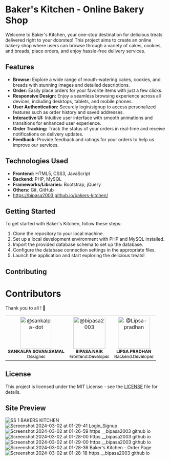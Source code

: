 
# Baker's Kitchen - Online Bakery Shop

Welcome to Baker's Kitchen, your one-stop destination for delicious treats delivered right to your doorstep! This project aims to create an online bakery shop where users can browse through a variety of cakes, cookies, and breads, place orders, and enjoy hassle-free delivery services.

## Features

- **Browse:** Explore a wide range of mouth-watering cakes, cookies, and breads with stunning images and detailed descriptions.
- **Order:** Easily place orders for your favorite items with just a few clicks.
- **Responsive Design:** Enjoy a seamless browsing experience across all devices, including desktops, tablets, and mobile phones.
- **User Authentication:** Securely login/signup to access personalized features such as order history and saved addresses.
- **Interactive UI:** Intuitive user interface with smooth animations and transitions for enhanced user experience.
- **Order Tracking:** Track the status of your orders in real-time and receive notifications on delivery updates.
- **Feedback:** Provide feedback and ratings for your orders to help us improve our services.

## Technologies Used

- **Frontend:** HTML5, CSS3, JavaScript
- **Backend:** PHP, MySQL
- **Frameworks/Libraries:** Bootstrap, jQuery
- **Others:** Git, GitHub
- https://bipasa2003.github.io/bakers-kitchen/


## Getting Started

To get started with Baker's Kitchen, follow these steps:

1. Clone the repository to your local machine.
2. Set up a local development environment with PHP and MySQL installed.
3. Import the provided database schema to set up the database.
4. Configure the database connection settings in the appropriate files.
5. Launch the application and start exploring the delicious treats!

## Contributing
# Contributors

Thank you to all ! 🙌

<!-- Contributors List -->
<table>
  <tr>
     <td align="center">
      <a href="https://github.com/sankalpa-dot">
        <img src="https://avatars.githubusercontent.com/bipasa2003" width="100px;" alt="@sankalpa-dot"/><br />
        <sub><b>SANKALPA SOVAN SAMAL</b></sub><br />
        <sub>Designer</sub>
      </a>
    </td>
    <td align="center">
      <a href="https://github.com/bipasa2003">
        <img src="https://avatars.githubusercontent.com/bipasa2003" width="100px;" alt="@bipasa2003"/><br />
        <sub><b>BIPASA NAIK</b></sub><br />
        <sub>Frontend Developer</sub>
      </a>
    </td>
    <td align="center">
      <a href="https://github.com/Lipsa-pradhan">
        <img src="https://avatars.githubusercontent.com/Lipsa-pradhan" width="100px;" alt="@Lipsa-pradhan"/><br />
        <sub><b>LIPSA PRADHAN</b></sub><br />
        <sub>Backend Developer</sub>
      </a>
    </td>
  </tr>
</table>

## License
This project is licensed under the MIT License - see the [LICENSE](LICENSE) file for details.

## Site Preview
![SS 1 BAKERS KITCHEN](https://github.com/bipasa2003/bakers-kitchen/assets/146659996/75c8e59f-b115-4901-8613-265eef72a1f3)
![Screenshot 2024-03-02 at 01-29-41 Login_Signup](https://github.com/bipasa2003/bakers-kitchen/assets/146659996/3dc21585-c739-4fca-84eb-e99e88a33bc0)
![Screenshot 2024-03-02 at 01-26-59 https __bipasa2003 github io](https://github.com/bipasa2003/bakers-kitchen/assets/146659996/17607561-bd2e-467d-a4f0-a7a5574e3dbf)
![Screenshot 2024-03-02 at 01-28-00 https __bipasa2003 github io](https://github.com/bipasa2003/bakers-kitchen/assets/146659996/1b039aa6-9d86-4d70-bcec-b886faad6568)
![Screenshot 2024-03-02 at 01-29-00 https __bipasa2003 github io](https://github.com/bipasa2003/bakers-kitchen/assets/146659996/8717003b-3b7a-422f-a014-39145780e50b)
![Screenshot 2024-03-02 at 01-28-36 Baker's Kitchen - Order Page](https://github.com/bipasa2003/bakers-kitchen/assets/146659996/c1a9ed70-ac86-4e5e-9eed-dcc2217636f9)
![Screenshot 2024-03-02 at 01-28-18 https __bipasa2003 github io](https://github.com/bipasa2003/bakers-kitchen/assets/146659996/025c26fc-51af-46cf-8c9c-f2bbae1f432b)







